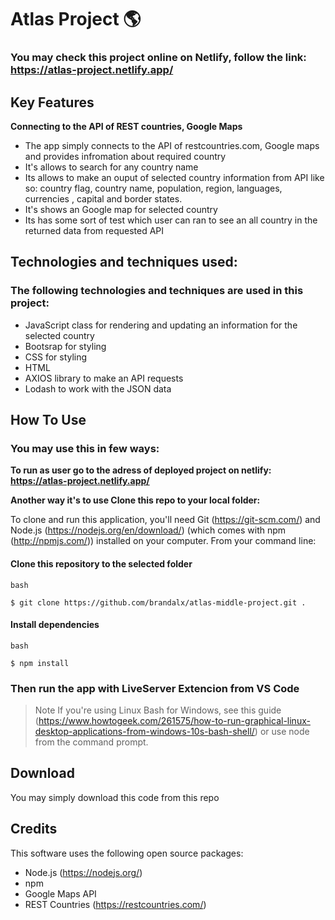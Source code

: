 # Atlas Project 🌎

### You may check this project online on Netlify, follow the link: https://atlas-project.netlify.app/

## Key Features

**Connecting to the API of REST countries, Google Maps**
- The app simply connects to the API of restcountries.com, Google maps and provides infromation about required country
- It's allows to search for any country name
- Its allows to make an ouput of selected country information from API like so: country flag, country name, population,  region, languages, currencies , capital and border states.
- It's shows an Google map for selected country
- Its has some sort of test which user can ran to see an all country in the returned data from requested API 

## Technologies and techniques used:
### The following technologies and techniques are used in this project:
- JavaScript class for rendering and updating an information for the selected country
- Bootsrap for styling
- CSS for styling
- HTML
- AXIOS library to make an API requests
- Lodash to work with the JSON data


## How To Use

### You may use this in few ways:

**To run as user go to the adress of deployed project on netlify: https://atlas-project.netlify.app/**

**Another way it's to use Clone this repo to your local folder:**

To clone and run this application, you'll need Git (https://git-scm.com/) and Node.js (https://nodejs.org/en/download/) (which comes with npm (http://npmjs.com/)) installed on your computer. From your command line:

#### Clone this repository to the selected folder

`bash`
```
$ git clone https://github.com/brandalx/atlas-middle-project.git .
```
#### Install dependencies

`bash`
```
$ npm install
```
### Then run the app with LiveServer Extencion from VS Code

> Note
> If you're using Linux Bash for Windows, see this guide (https://www.howtogeek.com/261575/how-to-run-graphical-linux-desktop-applications-from-windows-10s-bash-shell/) or use node from the command prompt.


## Download
You may simply download this code from this repo


## Credits

This software uses the following open source packages:

- Node.js (https://nodejs.org/)
- npm
- Google Maps API
- REST Countries (https://restcountries.com/)
